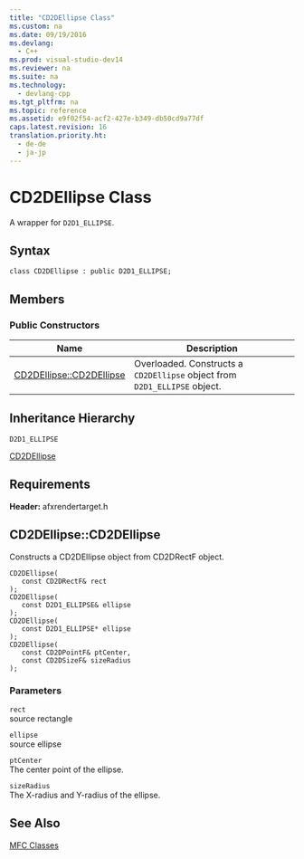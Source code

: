 ```yaml
---
title: "CD2DEllipse Class"
ms.custom: na
ms.date: 09/19/2016
ms.devlang: 
  - C++
ms.prod: visual-studio-dev14
ms.reviewer: na
ms.suite: na
ms.technology: 
  - devlang-cpp
ms.tgt_pltfrm: na
ms.topic: reference
ms.assetid: e9f02f54-acf2-427e-b349-db50cd9a77df
caps.latest.revision: 16
translation.priority.ht: 
  - de-de
  - ja-jp
---
```

# CD2DEllipse Class
A wrapper for `D2D1_ELLIPSE`.  
  
## Syntax  
  
```  
class CD2DEllipse : public D2D1_ELLIPSE;  
```  
  
## Members  
  
### Public Constructors  
  
|Name|Description|  
|----------|-----------------|  
|[CD2DEllipse::CD2DEllipse](#cd2dellipse__cd2dellipse)|Overloaded. Constructs a `CD2DEllipse` object from `D2D1_ELLIPSE` object.|  
  
## Inheritance Hierarchy  
 `D2D1_ELLIPSE`  
  
 [CD2DEllipse](../vs140/CD2DEllipse-Class.md)  
  
## Requirements  
 **Header:** afxrendertarget.h  
  
##  <a name="cd2dellipse__cd2dellipse"></a>  CD2DEllipse::CD2DEllipse  
 Constructs a CD2DEllipse object from CD2DRectF object.  
  
```  
CD2DEllipse(  
   const CD2DRectF& rect  
);  
CD2DEllipse(  
   const D2D1_ELLIPSE& ellipse  
);  
CD2DEllipse(  
   const D2D1_ELLIPSE* ellipse  
);  
CD2DEllipse(  
   const CD2DPointF& ptCenter,  
   const CD2DSizeF& sizeRadius  
);  
```  
  
### Parameters  
 `rect`  
 source rectangle  
  
 `ellipse`  
 source ellipse  
  
 `ptCenter`  
 The center point of the ellipse.  
  
 `sizeRadius`  
 The X-radius and Y-radius of the ellipse.  
  
## See Also  
 [MFC Classes](../vs140/MFC-Classes.md)